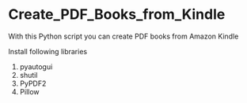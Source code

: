 # Create_PDF_Books_from_Kindle

With this Python script you can create PDF books from Amazon Kindle

Install following libraries
1. pyautogui
2. shutil
3. PyPDF2
4. Pillow
